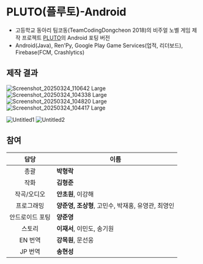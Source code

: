# PLUTO(플루토)-Android
- 고등학교 동아리 팀코동(TeamCodingDongcheon 2018)의 비주얼 노벨 게임 제작 프로젝트 [PLUTO](https://github.com/Neibce/PLUTO)의 Android 포팅 버전
- Android(Java), Ren'Py, Google Play Game Services(업적, 리더보드), Firebase(FCM, Crashlytics)
## 제작 결과
![Screenshot_20250324_110642 Large](https://github.com/user-attachments/assets/5237ad42-be8e-425a-8378-d3aa22759fd0)
![Screenshot_20250324_104338 Large](https://github.com/user-attachments/assets/3b1facf3-b587-4a3e-b221-a1ff405967b8)
![Screenshot_20250324_104820 Large](https://github.com/user-attachments/assets/9c36a105-c503-4526-9945-eaed9b215d5f)
![Screenshot_20250324_104417 Large](https://github.com/user-attachments/assets/d54e9c66-c9c1-41e7-99f6-035ba2e6a02c)

![Untitled1](https://github.com/user-attachments/assets/b4550c84-5073-4c26-8635-7ec07987a5e7)
![Untitled2](https://github.com/user-attachments/assets/d2b00662-037a-4820-a33f-d40d031d7fe2)

## 참여
담당|이름
:--:|--
총괄|**박형락**
작화|**김형준**
작곡/오디오|**안초원**, 이강해
프로그래밍|**양준영, 조상형**, 고민수, 박재홍, 유영관, 최영인
안드로이드 포팅|**양준영**
스토리|**이재서**, 이민도, 송기원
EN 번역|**강목원**, 문선웅
JP 번역|**송현성**
